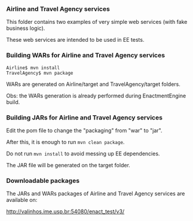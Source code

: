 ### Airline and Travel Agency services

This folder contains two examples of very simple web services (with fake business logic).

These web services are intended to be used in EE tests.


### Building WARs for Airline and Travel Agency services

```
Airline$ mvn install
TravelAgency$ mvn package
```

WARs are generated on Airline/target and TravelAgency/target folders.

Obs: the WARs generation is already performed during EnactmentEngine build.


### Building JARs for Airline and Travel Agency services

Edit the pom file to change the "packaging" from "war" to "jar".

After this, it is enough to run `mvn clean package`. 

Do not run `mvn install` to avoid messing up EE dependencies.

The JAR file will be generated on the target folder.


### Downloadable packages

The JARs and WARs packages of Airline and Travel Agency services are available on:

http://valinhos.ime.usp.br:54080/enact_test/v3/


